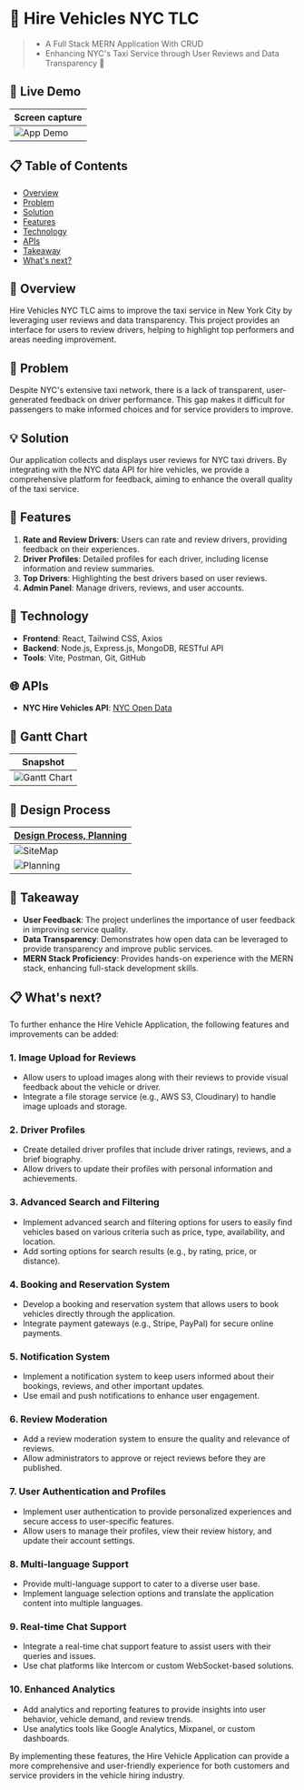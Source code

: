 # 🚕 Hire Vehicles NYC TLC

> - A Full Stack MERN Application With CRUD
> - Enhancing NYC's Taxi Service through User Reviews and Data Transparency 🗽

## 🌟 Live Demo

| Screen capture                                           |
| -------------------------------------------------------- |
| ![App Demo](assets/preview.gif) |

## 📋 Table of Contents

- [Overview](#overview)
- [Problem](#problem)
- [Solution](#solution)
- [Features](#features)
- [Technology](#technology)
- [APIs](#apis)
- [Takeaway](#takeaway)
- [What's next?](#whats-next)

## 📖 Overview

Hire Vehicles NYC TLC aims to improve the taxi service in New York City by leveraging user reviews and data transparency. This project provides an interface for users to review drivers, helping to highlight top performers and areas needing improvement.

## 🛑 Problem

Despite NYC's extensive taxi network, there is a lack of transparent, user-generated feedback on driver performance. This gap makes it difficult for passengers to make informed choices and for service providers to improve.

## 💡 Solution

Our application collects and displays user reviews for NYC taxi drivers. By integrating with the NYC data API for hire vehicles, we provide a comprehensive platform for feedback, aiming to enhance the overall quality of the taxi service.

## 🌟 Features

1. **Rate and Review Drivers**: Users can rate and review drivers, providing feedback on their experiences.
2. **Driver Profiles**: Detailed profiles for each driver, including license information and review summaries.
3. **Top Drivers**: Highlighting the best drivers based on user reviews.
4. **Admin Panel**: Manage drivers, reviews, and user accounts.

## 🚀 Technology

- **Frontend**: React, Tailwind CSS, Axios
- **Backend**: Node.js, Express.js, MongoDB, RESTful API
- **Tools**: Vite, Postman, Git, GitHub

## 🌐 APIs

- **NYC Hire Vehicles API**: [NYC Open Data](https://data.cityofnewyork.us/resource/8wbx-tsch.json)

## 📅 Gantt Chart

| Snapshot                                              |
| ----------------------------------------------------- |
| ![Gantt Chart](assets/grant.png) |


## 🎨 Design Process

| [Design Process, Planning]() |
| ------------------------------------------------------------------------------- |
| ![SiteMap](assets/figma_sitemap.png) |
| ![Planning](assets/planning.png) |



## 📝 Takeaway

- **User Feedback**: The project underlines the importance of user feedback in improving service quality.
- **Data Transparency**: Demonstrates how open data can be leveraged to provide transparency and improve public services.
- **MERN Stack Proficiency**: Provides hands-on experience with the MERN stack, enhancing full-stack development skills.

## 📋 What's next?

To further enhance the Hire Vehicle Application, the following features and improvements can be added:

### 1. Image Upload for Reviews
- Allow users to upload images along with their reviews to provide visual feedback about the vehicle or driver.
- Integrate a file storage service (e.g., AWS S3, Cloudinary) to handle image uploads and storage.

### 2. Driver Profiles
- Create detailed driver profiles that include driver ratings, reviews, and a brief biography.
- Allow drivers to update their profiles with personal information and achievements.

### 3. Advanced Search and Filtering
- Implement advanced search and filtering options for users to easily find vehicles based on various criteria such as price, type, availability, and location.
- Add sorting options for search results (e.g., by rating, price, or distance).

### 4. Booking and Reservation System
- Develop a booking and reservation system that allows users to book vehicles directly through the application.
- Integrate payment gateways (e.g., Stripe, PayPal) for secure online payments.

### 5. Notification System
- Implement a notification system to keep users informed about their bookings, reviews, and other important updates.
- Use email and push notifications to enhance user engagement.

### 6. Review Moderation
- Add a review moderation system to ensure the quality and relevance of reviews.
- Allow administrators to approve or reject reviews before they are published.

### 7. User Authentication and Profiles
- Implement user authentication to provide personalized experiences and secure access to user-specific features.
- Allow users to manage their profiles, view their review history, and update their account settings.

### 8. Multi-language Support
- Provide multi-language support to cater to a diverse user base.
- Implement language selection options and translate the application content into multiple languages.

### 9. Real-time Chat Support
- Integrate a real-time chat support feature to assist users with their queries and issues.
- Use chat platforms like Intercom or custom WebSocket-based solutions.

### 10. Enhanced Analytics
- Add analytics and reporting features to provide insights into user behavior, vehicle demand, and review trends.
- Use analytics tools like Google Analytics, Mixpanel, or custom dashboards.

By implementing these features, the Hire Vehicle Application can provide a more comprehensive and user-friendly experience for both customers and service providers in the vehicle hiring industry.


